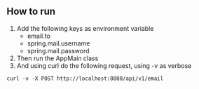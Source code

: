 ## How to run

1. Add the following keys as environment variable
    - email.to
    - spring.mail.username
    - spring.mail.password
2. Then run the AppMain class
3. And using curl do the following request, using -v as verbose
```curl
curl -v -X POST http://localhost:8080/api/v1/email
```
